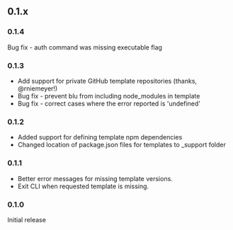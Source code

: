 ## 0.1.x

### 0.1.4
Bug fix - auth command was missing executable flag

### 0.1.3
 * Add support for private GitHub template repositories (thanks, @rniemeyer!)
 * Bug fix - prevent blu from including node_modules in template
 * Bug fix - correct cases where the error reported is 'undefined'

### 0.1.2

 * Added support for defining template npm dependencies
 * Changed location of package.json files for templates to _support folder

### 0.1.1

 * Better error messages for missing template versions.
 * Exit CLI when requested template is missing.

### 0.1.0
Initial release
